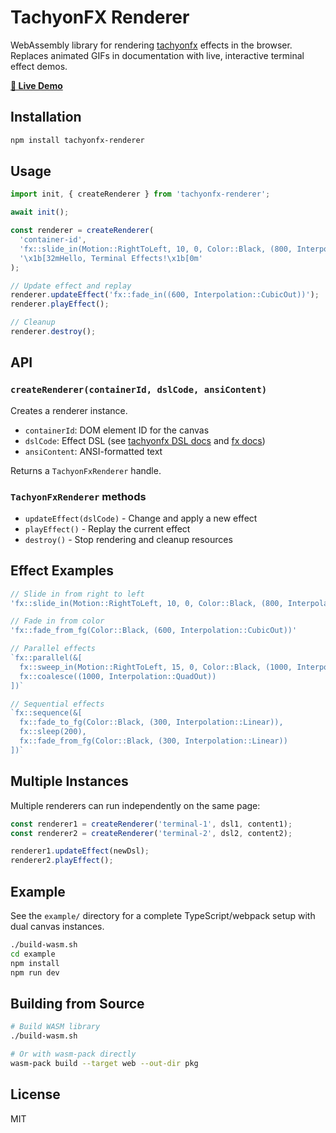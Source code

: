 # TachyonFX Renderer

WebAssembly library for rendering [tachyonfx](https://github.com/junkdog/tachyonfx) effects in the browser. Replaces
animated GIFs in documentation with live, interactive terminal effect demos.

**[🚀 Live Demo](https://junkdog.github.io/tachyonfx-renderer/)**

## Installation

```bash
npm install tachyonfx-renderer
```

## Usage

```typescript
import init, { createRenderer } from 'tachyonfx-renderer';

await init();

const renderer = createRenderer(
  'container-id',
  'fx::slide_in(Motion::RightToLeft, 10, 0, Color::Black, (800, Interpolation::QuadOut))',
  '\x1b[32mHello, Terminal Effects!\x1b[0m'
);

// Update effect and replay
renderer.updateEffect('fx::fade_in((600, Interpolation::CubicOut))');
renderer.playEffect();

// Cleanup
renderer.destroy();
```

## API

### `createRenderer(containerId, dslCode, ansiContent)`

Creates a renderer instance.

- `containerId`: DOM element ID for the canvas
- `dslCode`: Effect DSL (see [tachyonfx DSL docs][tfx-dsl] and [fx docs][fx-docs])
- `ansiContent`: ANSI-formatted text

 [tfx-dsl]: https://github.com/junkdog/tachyonfx/blob/development/docs/dsl.md
 [fx-docs]: https://docs.rs/tachyonfx/latest/tachyonfx/fx/index.html

Returns a `TachyonFxRenderer` handle.

### `TachyonFxRenderer` methods

- `updateEffect(dslCode)` - Change and apply a new effect
- `playEffect()` - Replay the current effect
- `destroy()` - Stop rendering and cleanup resources

## Effect Examples

```typescript
// Slide in from right to left
'fx::slide_in(Motion::RightToLeft, 10, 0, Color::Black, (800, Interpolation::QuadOut))'

// Fade in from color
'fx::fade_from_fg(Color::Black, (600, Interpolation::CubicOut))'

// Parallel effects
`fx::parallel(&[
  fx::sweep_in(Motion::RightToLeft, 15, 0, Color::Black, (1000, Interpolation::BounceOut)),
  fx::coalesce((1000, Interpolation::QuadOut))
])`

// Sequential effects
`fx::sequence(&[
  fx::fade_to_fg(Color::Black, (300, Interpolation::Linear)),
  fx::sleep(200),
  fx::fade_from_fg(Color::Black, (300, Interpolation::Linear))
])`
```

## Multiple Instances

Multiple renderers can run independently on the same page:

```typescript
const renderer1 = createRenderer('terminal-1', dsl1, content1);
const renderer2 = createRenderer('terminal-2', dsl2, content2);

renderer1.updateEffect(newDsl);
renderer2.playEffect();
```

## Example

See the `example/` directory for a complete TypeScript/webpack setup with dual canvas instances.

```bash
./build-wasm.sh
cd example
npm install
npm run dev
```

## Building from Source

```bash
# Build WASM library
./build-wasm.sh

# Or with wasm-pack directly
wasm-pack build --target web --out-dir pkg
```

## License

MIT

